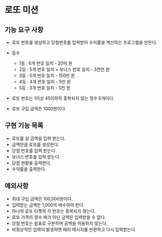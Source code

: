 # 로또 미션

## 기능 요구 사항

* 로또 번호를 생성하고 당첨번호를 입력받아 수익률을 계산하는 프로그램을 만든다.

* 등수
    * 1등 : 6개 번호 일치 - 20억 원
    * 2등 : 5개 번호 일치 + 보너스 번호 일치 - 3천만 원
    * 3등 : 5개 번호 일치 - 150만 원
    * 4등 : 4개 번호 일치 - 5만 원
    * 5등 : 3개 번호 일치 - 5천 원
* 로또 번호는 1이상 45이하의 중복되지 않는 정수 6개이다.
* 로또 구입 금액은 1000원이다.

## 구현 기능 목록

* 로또를 살 금액을 입력 받는다.
* 금액만큼 로또를 생성한다.
* 당첨 번호를 입력 받는다.
* 보너스 번호를 입력 받는다.
* 당첨 현황을 출력한다.
* 수익률을 출력한다.

## 예외사항
* 최대 구입 금액은 100,000원이다.
* 입력받는 금액은 1,000의 배수여야 한다.
* 하나의 로또 티켓의 각 번호는 중복되지 않는다.
* 로또 가격의 정수 배가 아닌 금액은 입력받을 수 없다.
* 당첨 번호는 쉼표로 구분하며 공백을 허용하지 않는다.
* 비정상적인 입력이 발생하면 에러 메시지를 반환하고 다시 입력받는다.
 